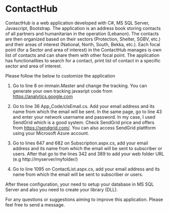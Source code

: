 # ContactHub
ContactHub is a web application developed with C#, MS SQL Server, Javascript, Bootstrap.
The application is an address book storing contacts of all partners and humanitarian in the operation (Lebanon).
The contacts are then organized based on their sectors (Protection, Shelter, SGBV, etc.) and their areas of interest (National, North, South, Bekka, etc.).
Each focal point (for a Sector and area of interest) in the ContactHub manages is own list of contacts and can share them with other focal point.
The application has functionalities to search for a contact, print list of contact in a specific sector and area of interest.

Please follow the below to customize the application
1. Go to line 8 on immain.Master and change the tracking. You can generate your own tracking javasript code from https://analytics.google.com

2. Go to line 36 App_Code/clsEmail.cs. Add your email address and its name from which the email will be sent. In the same page, go to line 43 and enter your network username and password. In my case, I used SendGrid which is a good system. Check SendGrid price and offers from https://sendgrid.com/. You can also access SendGrid plattform using your Microsoft Azure account.

3. Go to lines 647 and 682 on Subscription.aspx.cs, add your email address and its name from which the email will be sent to subscriber or users. After that go to the lines 342 and 389 to add your web folder URL (e.g http://myserver/myfolder/)


4. Go to line 1095 on ContactList.aspx.cs, add your email address and its name from which the email will be sent to subscriber or users.

After these configuration, your need to setup your database in MS SQL Server and also you need to create your library (DLL).

For any questions or suggestions aiming to improve this application. Please feel free to send a message.
